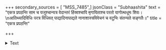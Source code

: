 +++
secondary_sources = [ "MSS_7485",]
jsonClass = "Subhaashita"
text = "एकत्र प्रपठन्ति साम च यजुश्चान्यत्र वेदान्तरं हिंस्राश्चापि मृगायिताश्च परतो यागोत्थधूमः शिवः।  \nआतिथ्यादिविधिः परत्र विधिवत् पाद्यादिनापाद्यते नानाशास्त्रविवेचनं च वटुभिः संतन्यते सङ्गतैः॥"
title = "एकत्र प्रपठन्ति"

+++

<details><summary>Text</summary>

एकत्र प्रपठन्ति साम च यजुश्चान्यत्र वेदान्तरं हिंस्राश्चापि मृगायिताश्च परतो यागोत्थधूमः शिवः।  
आतिथ्यादिविधिः परत्र विधिवत् पाद्यादिनापाद्यते नानाशास्त्रविवेचनं च वटुभिः संतन्यते सङ्गतैः॥
</details>
